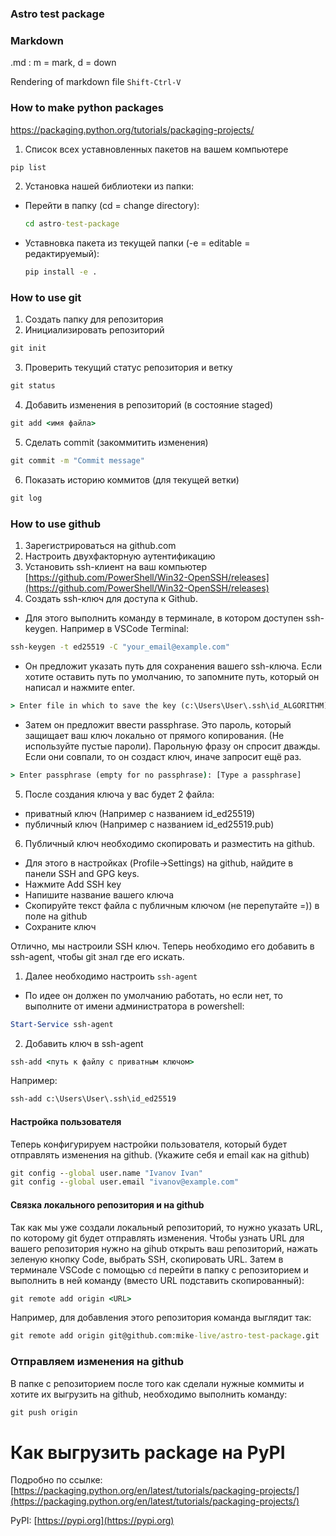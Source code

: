 ### Astro test package

### Markdown
.md : m = mark, d = down

Rendering of markdown file `Shift-Ctrl-V`

### How to make python packages
https://packaging.python.org/tutorials/packaging-projects/

1. Список всех уставновленных пакетов на вашем компьютере
```cmd
pip list
```

2. Установка нашей библиотеки из папки:
  - Перейти в папку (cd = change directory):
    ```cmd
    cd astro-test-package
    ```
  - Уставновка пакета из текущей папки (-e = editable = редактируемый):
    ```cmd
    pip install -e .
    ```

### How to use git

1. Создать папку для репозитория
2. Инициализировать репозиторий
```cmd
git init
```
3. Проверить текущий статус репозитория и ветку
```cmd
git status
```
4. Добавить изменения в репозиторий (в состояние staged)
```cmd
git add <имя файла>
```
5. Сделать commit (закоммитить изменения)
```cmd
git commit -m "Commit message"
```
6. Показать историю коммитов (для текущей ветки)
  ```cmd
  git log
  ```


### How to use github

1. Зарегистрироваться на github.com
2. Настроить двухфакторную аутентификацию
3. Установить ssh-клиент на ваш компьютер
[https://github.com/PowerShell/Win32-OpenSSH/releases](https://github.com/PowerShell/Win32-OpenSSH/releases)
4. Создать ssh-ключ для доступа к Github.
- Для этого выполнить команду в терминале, в котором доступен ssh-keygen. Например в VSCode Terminal:
```cmd
ssh-keygen -t ed25519 -C "your_email@example.com"
``` 
- Он предложит указать путь для сохранения вашего ssh-ключа. Если хотите оставить путь по умолчанию, то запомните путь, который он написал и нажмите enter.
```cmd
> Enter file in which to save the key (c:\Users\User\.ssh\id_ALGORITHM)
```
- Затем он предложит ввести passphrase. Это пароль, который защищает ваш ключ локально от прямого копирования. (Не используйте пустые пароли). Парольную фразу он спросит дважды. Если они совпали, то он создаст ключ, иначе запросит ещё раз.
```cmd
> Enter passphrase (empty for no passphrase): [Type a passphrase]
```
5. После создания ключа у вас будет 2 файла: 
- приватный ключ (Например с названием id_ed25519)
- публичный ключ (Например с названием id_ed25519.pub)
6. Публичный ключ необходимо скопировать и разместить на github. 
- Для этого в настройках (Profile->Settings) на github, найдите в панели SSH and GPG keys.
- Нажмите Add SSH key
- Напишите название вашего ключа
- Скопируйте текст файла с публичным ключом (не перепутайте =)) в поле на github
- Сохраните ключ

Отлично, мы настроили SSH ключ. Теперь необходимо его добавить в ssh-agent, чтобы git знал где его искать.

1. Далее необходимо настроить `ssh-agent`
- По идее он должен по умолчанию работать, но если нет, то выполните от имени администратора в powershell:
```powershell
Start-Service ssh-agent
```
2. Добавить ключ в ssh-agent
```cmd
ssh-add <путь к файлу с приватным ключом>
```
Например:
```cmd
ssh-add c:\Users\User\.ssh\id_ed25519
```

#### Настройка пользователя
Теперь конфигурируем настройки пользователя, который будет отправлять изменения на github. (Укажите себя и email как на github)
```cmd
git config --global user.name "Ivanov Ivan"
git config --global user.email "ivanov@example.com"
```

#### Связка локального репозитория и на github
Так как мы уже создали локальный репозиторий, то нужно указать URL, по которому git будет отправлять изменения. Чтобы узнать URL для вашего репозитория нужно на gihub открыть ваш репозиторий, нажать зеленую кнопку Code, выбрать SSH, скопировать URL. 
Затем в терминале VSCode с помощью `cd` перейти в папку с репозиторием и выполнить в ней команду (вместо URL подставить скопированный):
```cmd
git remote add origin <URL>
```

Например, для добавления этого репозитория команда выглядит так:
```cmd
git remote add origin git@github.com:mike-live/astro-test-package.git
```

### Отправляем изменения на github
В папке с репозиторием после того как сделали нужные коммиты и хотите их выгрузить на github, необходимо выполнить команду:
```cmd
git push origin
```

# Как выгрузить package на PyPI
Подробно по ссылке: [https://packaging.python.org/en/latest/tutorials/packaging-projects/](https://packaging.python.org/en/latest/tutorials/packaging-projects/)

PyPI: [https://pypi.org](https://pypi.org)
